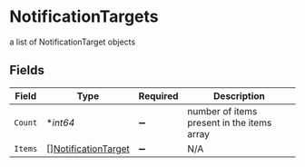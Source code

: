 # NotificationTargets

a list of NotificationTarget objects


## Fields

| Field                                                             | Type                                                              | Required                                                          | Description                                                       |
| ----------------------------------------------------------------- | ----------------------------------------------------------------- | ----------------------------------------------------------------- | ----------------------------------------------------------------- |
| `Count`                                                           | **int64*                                                          | :heavy_minus_sign:                                                | number of items present in the items array                        |
| `Items`                                                           | [][NotificationTarget](../../models/shared/notificationtarget.md) | :heavy_minus_sign:                                                | N/A                                                               |
